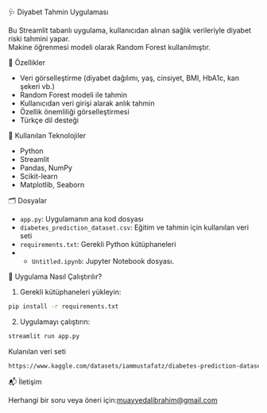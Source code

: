🩺 Diyabet Tahmin Uygulaması

Bu Streamlit tabanlı uygulama, kullanıcıdan alınan sağlık verileriyle diyabet riski tahmini yapar.  
Makine öğrenmesi modeli olarak Random Forest kullanılmıştır.

📌 Özellikler

- Veri görselleştirme (diyabet dağılımı, yaş, cinsiyet, BMI, HbA1c, kan şekeri vb.)
- Random Forest modeli ile tahmin
- Kullanıcıdan veri girişi alarak anlık tahmin
- Özellik önemliliği görselleştirmesi
- Türkçe dil desteği
  
🧠 Kullanılan Teknolojiler

- Python
- Streamlit
- Pandas, NumPy
- Scikit-learn
- Matplotlib, Seaborn

🗂️ Dosyalar

- `app.py`: Uygulamanın ana kod dosyası
- `diabetes_prediction_dataset.csv`: Eğitim ve tahmin için kullanılan veri seti
- `requirements.txt`: Gerekli Python kütüphaneleri
- - `Untitled.ipynb`: Jupyter Notebook dosyası.

🚀 Uygulama Nasıl Çalıştırılır?

1. Gerekli kütüphaneleri yükleyin:

```bash
pip install -r requirements.txt
````

2. Uygulamayı çalıştırın:

```bash
streamlit run app.py
```


Kulanılan veri seti

```bash
https://www.kaggle.com/datasets/iammustafatz/diabetes-prediction-dataset
```


📬 İletişim

Herhangi bir soru veya öneri için:muayyedalibrahim@gmail.com
